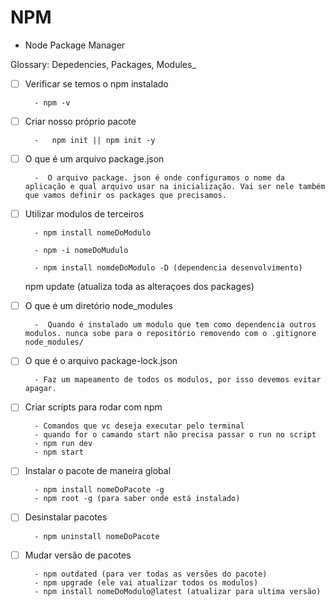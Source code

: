 
# NPM 

- Node Package Manager 

Glossary: Depedencies, Packages, Modules_

- [ ] Verificar se temos o npm instalado 
        
        - npm -v
- [ ] Criar nosso próprio pacote 
        
        -   npm init || npm init -y
- [ ] O que é um arquivo package.json 
        
        -  O arquivo package. json é onde configuramos o nome da aplicação e qual arquivo usar na inicialização. Vai ser nele também que vamos definir os packages que precisamos.

- [ ] Utilizar modulos de terceiros 
        
        - npm install nomeDoModulo
        
        - npm -i nomeDoMudulo
        
        - npm install nomdeDoModulo -D (dependencia desenvolvimento)
     npm update (atualiza toda as alteraçoes dos packages)

- [ ] O que é um diretório node_modules 
        
        -  Quando é instalado um modulo que tem como dependencia outros modulos. nunca sobe para o repositório removendo com o .gitignore  node_modules/

- [ ] O que é o arquivo package-lock.json
        
        - Faz um mapeamento de todos os modulos, por isso devemos evitar apagar.

- [ ] Criar scripts para rodar com npm
    
        - Comandos que vc deseja executar pelo terminal 
        - quando for o camando start não precisa passar o run no script 
        - npm run dev 
        - npm start 
- [ ] Instalar o pacote de maneira global
        
        - npm install nomeDoPacote -g
        - npm root -g (para saber onde está instalado)

- [ ] Desinstalar pacotes 

        - npm uninstall nomeDoPacote

- [ ] Mudar versão de pacotes

        - npm outdated (para ver todas as versões do pacote)
        - npm upgrade (ele vai atualizar todos os modulos)
        - npm install nomeDoModulo@latest (atualizar para ultima versão)